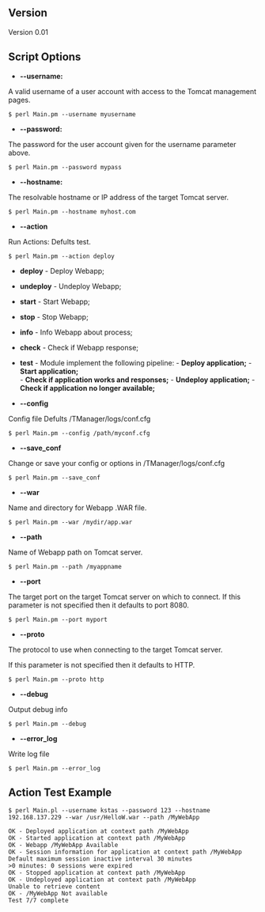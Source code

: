 ## Version

Version 0.01

## Script Options

* **--username:**

A valid username of a user account with access to the Tomcat management pages.

```
$ perl Main.pm --username myusername
```

* **--password:**

The password for the user account given for the username parameter above.

```
$ perl Main.pm --password mypass
```

* **--hostname:**

The resolvable hostname or IP address of the target Tomcat server.

```
$ perl Main.pm --hostname myhost.com
```

* **--action**

Run Actions:
Defults test.

```
$ perl Main.pm --action deploy
```

* **deploy**   - Deploy Webapp;

* **undeploy** - Undeploy Webapp;

* **start**    - Start Webapp;

* **stop**     - Stop Webapp;

* **info**     - Info Webapp about process;

* **check**    - Check if Webapp response;

* **test**     - Module implement the following pipeline:
             - **Deploy application;**
             - **Start application;**  
             - **Check if application works and responses;**
             - **Undeploy application;**
             - **Check if application no longer available;**                 

* **--config**
 
 
Config file
Defults /TManager/logs/conf.cfg


```
$ perl Main.pm --config /path/myconf.cfg
```

* **--save_conf**

Change or save your config or options in /TManager/logs/conf.cfg

```
$ perl Main.pm --save_conf
```

* **--war**

Name and directory for Webapp .WAR file.

```
$ perl Main.pm --war /mydir/app.war
```

* **--path**

Name of Webapp path on Tomcat server.

```
$ perl Main.pm --path /myappname
```
* **--port**

The target port on the target Tomcat server on which to connect.
If this parameter is not specified then it defaults to port 8080.

```
$ perl Main.pm --port myport
```

* **--proto**

The protocol to use when connecting to the target Tomcat server.

If this parameter is not specified then it defaults to HTTP.

```
$ perl Main.pm --proto http
```
* **--debug**

Output debug info

```
$ perl Main.pm --debug
```
* **--error_log**

Write log file

```
$ perl Main.pm --error_log 
```

## Action Test Example 

```
$ perl Main.pl --username kstas --password 123 --hostname 192.168.137.229 --war /usr/HelloW.war --path /MyWebApp

OK - Deployed application at context path /MyWebApp
OK - Started application at context path /MyWebApp
OK - Webapp /MyWebApp Available
OK - Session information for application at context path /MyWebApp
Default maximum session inactive interval 30 minutes
>0 minutes: 0 sessions were expired
OK - Stopped application at context path /MyWebApp
OK - Undeployed application at context path /MyWebApp
Unable to retrieve content
OK - /MyWebApp Not available
Test 7/7 complete
```

